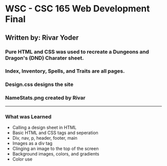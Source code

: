 # WSC - CSC 165 Web Development Final

## Written by: Rivar Yoder

### Pure HTML and CSS was used to recreate a Dungeons and Dragon's (DND) Charater sheet. 
### Index, Inventory, Spells, and Traits are all pages.
### Design.css designs the site
### NameStats.png created by Rivar
----------------------------------------------------------------------------------------
### **What was Learned** 
* Calling a design sheet in HTML
* Basic HTML and CSS tags and seperation
* Div, nav, p, header, footer, main
* Images as a div tag
* Clinging an image to the top of the screen
* Background images, colors, and gradients
* Color use
